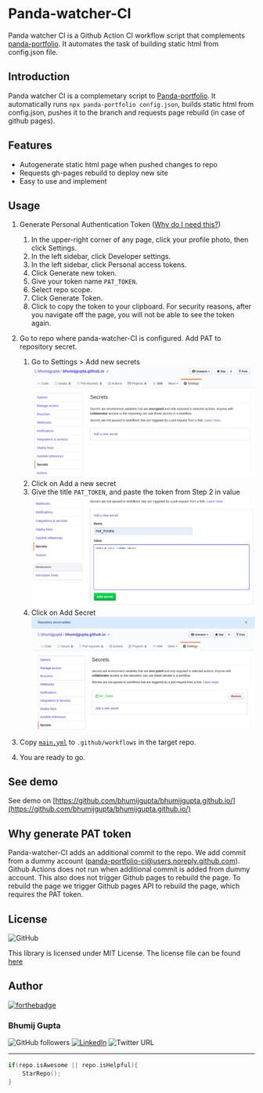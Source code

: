 # Panda-watcher-CI

Panda watcher CI is a Github Action CI workflow script that complements [panda-portfolio](https://www.npmjs.com/package/panda-portfolio). It automates the task of building static html from config.json file.

## Introduction

Panda watcher CI is a complemetary script to [Panda-portfolio](www.npmjs.com/package/panda-portfolio). It automatically runs `npx panda-portfolio config.json`, builds static html from config.json, pushes it to the branch and requests page rebuild (in case of github pages).

## Features
* Autogenerate static html page when pushed changes to repo
* Requests gh-pages rebuild to deploy new site
* Easy to use and implement

## Usage
1. Generate Personal Authentication Token ([Why do I need this?](#Why-generate-PAT-token))
    1. In the upper-right corner of any page, click your profile photo, then click Settings.
    2. In the left sidebar, click Developer settings.
    3. In the left sidebar, click Personal access tokens.
    4. Click Generate new token.
    5. Give your token name `PAT_TOKEN`.
    6. Select repo scope.
    7. Click Generate Token.
    8. Click  to copy the token to your clipboard. For security reasons, after you navigate off the page, you will not be able to see the token again.

2. Go to repo where panda-watcher-CI is configured. Add PAT to repository secret.
    1. Go to Settings > Add new secrets
        ![Step 1](assets/pic1.png)
    2. Click on Add a new secret
    3. Give the title `PAT_TOKEN`, and paste the token from Step 2 in value
        ![Step 2](assets/pic2.png)
    4. Click on Add Secret
        ![Step 3](assets/pic3.png)

3. Copy [`main.yml`](main.yml) to `.github/workflows` in the target repo.

4. You are ready to go.

## See demo
See demo on [https://github.com/bhumijgupta/bhumijgupta.github.io/](https://github.com/bhumijgupta/bhumijgupta.github.io/)

## Why generate PAT token
Panda-watcher-CI adds an additional commit to the repo. We add commit from a dummy account (panda-portfolio-ci@users.noreply.github.com). Github Actions does not run when additional commit is added from dummy account. This also does not trigger Github pages to rebuild the page. To rebuild the page we trigger Github pages API to rebuild the page, which requires the PAT token.

## License

![GitHub](https://img.shields.io/github/license/bhumijgupta/huffman-compression-library)

This library is licensed under MIT License. The license file can be found [here](LICENSE)

## Author

[![forthebadge](https://forthebadge.com/images/badges/built-with-love.svg)](https://forthebadge.com)

### Bhumij Gupta

![GitHub followers](https://img.shields.io/github/followers/bhumijgupta?label=Follow&style=social) [![LinkedIn](https://img.shields.io/static/v1.svg?label=connect&message=@bhumijgupta&color=success&logo=linkedin&style=flat&logoColor=white)](https://www.linkedin.com/in/bhumijgupta/) ![Twitter URL](https://img.shields.io/twitter/url?style=social&url=http%3A%2F%2Ftwitter.com%2Fbhumijgupta)

---

```C++
if(repo.isAwesome || repo.isHelpful){
    StarRepo();
}
```